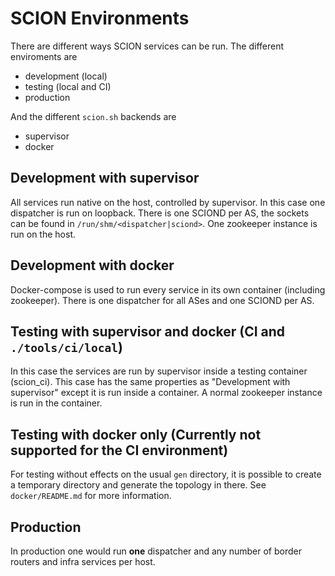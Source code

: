 # SCION Environments

There are different ways SCION services can be run. The different enviroments are

-   development (local)
-   testing (local and CI)
-   production

And the different `scion.sh` backends are

-   supervisor
-   docker

## Development with supervisor

All services run native on the host, controlled by supervisor. In this case one dispatcher is run
on loopback. There is one SCIOND per AS, the sockets can be found in
`/run/shm/<dispatcher|sciond>`. One zookeeper instance is run on the host.

## Development with docker

Docker-compose is used to run every service in its own container (including zookeeper). There is
one dispatcher for all ASes and one SCIOND per AS.

[//]:
    #
    "We run one dispatcher and one SCIOND per AS, their sockets are shared to the infra
services using docker volumes. Each AS has its own docker network."

## Testing with supervisor and docker (CI and `./tools/ci/local`)

In this case the services are run by supervisor inside a testing container (scion_ci). This case
has the same properties as "Development with supervisor" except it is run inside a container. A
normal zookeeper instance is run in the container.

## Testing with docker only (Currently not supported for the CI environment)

For testing without effects on the usual `gen` directory, it is possible to create a temporary
directory and generate the topology in there. See `docker/README.md` for more information.

## Production

In production one would run **one** dispatcher and any number of border routers and infra services
per host.
